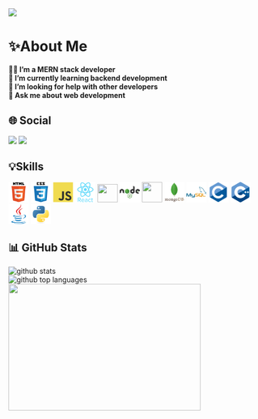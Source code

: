 <!DOCTYPE html>
<html lang="en">

<head>
    <meta charset="UTF-8">
    <meta name="viewport" content="width=device-width, initial-scale=1.0">
</head>

<body>
<!--     Cover photo -->
    <img src="https://checkmarx.com/wp-content/uploads/2022/08/thumbnail.png">
    <h1>✨About Me</h1>
    <b>👨‍💻 I’m a MERN stack developer</b><br>
    <b>🌱 I’m currently learning backend development</b><br>
    <b>🤝 I’m looking for help with other developers</b><br>
    <b>💬 Ask me about web development</b><br>
    <h2>🌐 Social</h2>
    <!-- Linkdin -->
    <a href="in/mohan-mal-5b8005287"><img
            src="https://camo.githubusercontent.com/bbd5a3be2124528ab2064d49356ed845b5f9a05fc79c603e25c76c6601e28b67/68747470733a2f2f696d672e736869656c64732e696f2f62616467652f4c696e6b6564496e2d2532333030373742352e7376673f6c6f676f3d6c696e6b6564696e266c6f676f436f6c6f723d7768697465"></a>
    <!-- Facebook -->
    <a href="https://www.facebook.com/mohan.mal.1048?mibextid=ZbWKwL"><img
            src="https://camo.githubusercontent.com/46e665d1f79a322cd3171a8e9767ee983b7c793539587a30e7d5e08de24a7f7c/68747470733a2f2f696d672e736869656c64732e696f2f62616467652f46616365626f6f6b2d2532333138373746322e7376673f6c6f676f3d46616365626f6f6b266c6f676f436f6c6f723d7768697465"></a><br>
    <h2>💡Skills</h2>
    <p dir="auto">
        <!-- HTML -->
        <img src="https://raw.githubusercontent.com/devicons/devicon/master/icons/html5/html5-original-wordmark.svg"
            height="40" width="40" style="max-width: 100%;">
        <!-- CSS -->
        <img src="https://raw.githubusercontent.com/devicons/devicon/master/icons/css3/css3-original-wordmark.svg"
            height="40" width="40" style="max-width: 100%;">
        <!-- JS -->
        <img src="https://raw.githubusercontent.com/devicons/devicon/master/icons/javascript/javascript-original.svg"
            height="40" width="40" style="max-width: 100%;">
        <!-- React -->
        <img src="https://raw.githubusercontent.com/devicons/devicon/master/icons/react/react-original-wordmark.svg"
            height="40" width="40" style="max-width: 100%;">
        <!-- Bootstrap -->
        <img src="https://upload.wikimedia.org/wikipedia/commons/b/b2/Bootstrap_logo.svg" height="36" width="40"
            style="max-width: 100%;">
        <!-- NodeJS -->
        <img src="https://raw.githubusercontent.com/devicons/devicon/master/icons/nodejs/nodejs-original-wordmark.svg"
            height="40" width="40" style="max-width: 100%;">
        <!-- ExpressJS -->
        <img src="https://ajeetchaulagain.com/static/7cb4af597964b0911fe71cb2f8148d64/87351/express-js.png"
            height="40" width="40" style="max-width: 100%;">
        <!-- MongoDB -->
        <img src="https://raw.githubusercontent.com/devicons/devicon/master/icons/mongodb/mongodb-original-wordmark.svg"
            height="40" width="40" style="max-width: 100%;">
        <!-- SQL -->
        <img src="https://raw.githubusercontent.com/devicons/devicon/master/icons/mysql/mysql-original-wordmark.svg"
            height="40" width="40" style="max-width: 100%;">
        <!-- C -->
        <img src="https://raw.githubusercontent.com/devicons/devicon/master/icons/c/c-original.svg" height="40"
            width="40" style="max-width: 100%;">
        <!-- C++ -->
        <img src="https://raw.githubusercontent.com/devicons/devicon/master/icons/cplusplus/cplusplus-original.svg"
            height="40" width="40" style="max-width: 100%;">
        <!-- Java -->
        <img src="https://raw.githubusercontent.com/devicons/devicon/master/icons/java/java-original.svg" height="40"
            width="40" style="max-width: 100%;">
        <!-- Python -->
        <img src="https://raw.githubusercontent.com/devicons/devicon/master/icons/python/python-original.svg"
            height="40" width="40" style="max-width: 100%;">
        <br>
    </p>
    <h2>📊 GitHub Stats</h2>
    <img class="output"
        src="https://github-readme-stats.vercel.app/api?username=mohanmal553&amp;theme=vue-dark&amp;show_icons=true&amp;hide_border=true&amp;count_private=true"
        alt="github stats">
    <br>
    <img class="output"
        src="https://github-readme-stats.vercel.app/api/top-langs/?username=mohanmal553&amp;theme=vue-dark&amp;show_icons=true&amp;hide_border=true&amp;layout=compact"
        alt="github top languages">
    <!-- Live Image -->
    <img src="https://user-images.githubusercontent.com/55389276/140866485-8fb1c876-9a8f-4d6a-98dc-08c4981eaf70.gif"
        height="250" width="380" align="center">
</html>
